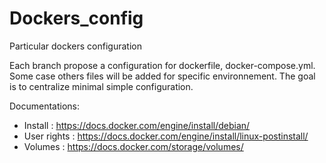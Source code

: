 # Dockers_config
Particular dockers configuration

Each branch propose a configuration for dockerfile, docker-compose.yml. 
Some case others files will be added for specific environnement.
The goal is to centralize minimal simple configuration. 

Documentations:
* Install : https://docs.docker.com/engine/install/debian/
* User rights : https://docs.docker.com/engine/install/linux-postinstall/
* Volumes : https://docs.docker.com/storage/volumes/
